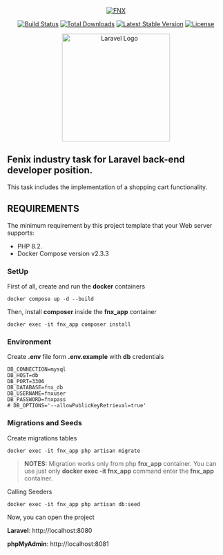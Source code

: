 <p align="center"><a href="https://fnx.com.ua" target="_blank"><img src="https://i.work.ua/employer_design/7/2/2/144722_company_logo_5.png" alt="FNX"></a></p>

<p align="center">
<a href="https://github.com/laravel/framework/actions"><img src="https://github.com/laravel/framework/workflows/tests/badge.svg" alt="Build Status"></a>
<a href="https://packagist.org/packages/laravel/framework"><img src="https://img.shields.io/packagist/dt/laravel/framework" alt="Total Downloads"></a>
<a href="https://packagist.org/packages/laravel/framework"><img src="https://img.shields.io/packagist/v/laravel/framework" alt="Latest Stable Version"></a>
<a href="https://packagist.org/packages/laravel/framework"><img src="https://img.shields.io/packagist/l/laravel/framework" alt="License"></a>
<p align="center"><a href="https://laravel.com" target="_blank"><img src="https://raw.githubusercontent.com/laravel/art/master/logo-lockup/5%20SVG/2%20CMYK/1%20Full%20Color/laravel-logolockup-cmyk-red.svg" width="250" alt="Laravel Logo"></a>
</p>

## Fenix industry task for Laravel back-end developer position.

This task includes the implementation of a shopping cart functionality.


REQUIREMENTS
------------

The minimum requirement by this project template that your Web server supports: 

- PHP 8.2.
- Docker Compose version v2.3.3
### SetUp

First of all, create and run the **docker** containers

~~~
docker compose up -d --build
~~~

Then, install **composer** inside the **fnx_app** container
~~~
docker exec -it fnx_app composer install
~~~
### Environment

Create **.env** file form **.env.example** with **db** credentials
~~~
DB_CONNECTION=mysql
DB_HOST=db
DB_PORT=3306
DB_DATABASE=fnx_db
DB_USERNAME=fnxuser
DB_PASSWORD=fnxpass
# DB_OPTIONS='--allowPublicKeyRetrieval=true'
~~~

### Migrations and Seeds

Create migrations tables
~~~
docker exec -it fnx_app php artisan migrate
~~~
> **NOTES:**
> Migration works only from php **fnx_app** container.
> You can use just only **docker exec -it fnx_app** command enter the **fnx_app** container.

Calling Seeders
~~~
docker exec -it fnx_app php artisan db:seed
~~~

Now, you can open the project

**Laravel**: http://localhost:8080

**phpMyAdmin**: http://localhost:8081
